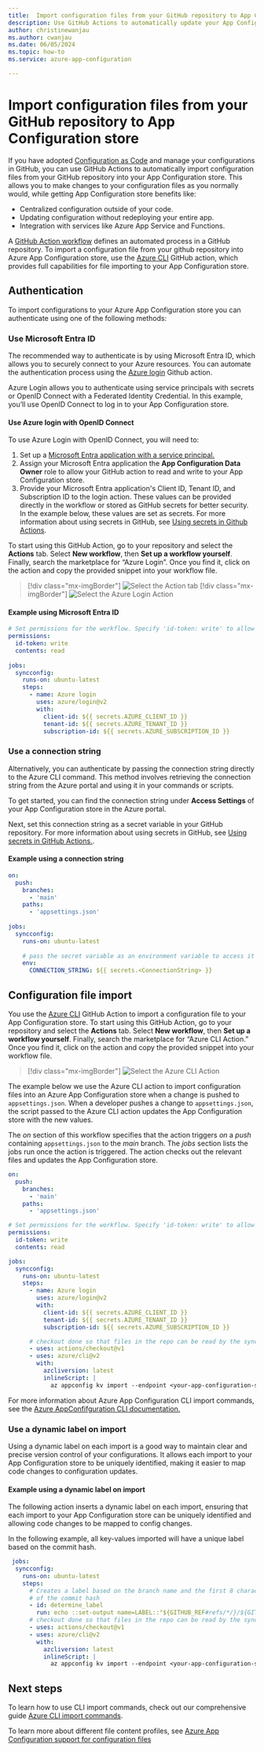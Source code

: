 ```yaml
---
title:  Import configuration files from your GitHub repository to App Configuration
description: Use GitHub Actions to automatically update your App Configuration instance when you update your configuration file in your GitHub repository
author: christinewanjau
ms.author: cwanjau
ms.date: 06/05/2024
ms.topic: how-to
ms.service: azure-app-configuration

---
```

# Import configuration files from your GitHub repository to App Configuration store

If you have adopted [Configuration as Code](./howto-best-practices.md) and manage your configurations in GitHub, you can use GitHub Actions to automatically import configuration files from your GitHub repository into your App Configuration store. This allows you to make changes to your configuration files as you normally would, while getting App Configuration store benefits like:
* Centralized configuration outside of your code.
* Updating configuration without redeploying your entire app. 
* Integration with services like Azure App Service and Functions.

A [GitHub Action workflow](https://docs.github.com/en/actions/learn-github-actions/introduction-to-github-actions#the-components-of-github-actions) defines an automated process in a GitHub repository. To import a configuration file from your github repository into Azure App Configuration store, use the [Azure CLI](https://github.com/Azure/cli) GitHub action, which provides full capabilities for file importing to your App Configuration store.

## Authentication
To import configurations to your Azure App Configuration store you can authenticate using one of the following methods:

### Use Microsoft Entra ID
The recommended way to authenticate is by using Microsoft Entra ID, which allows you to securely connect to your Azure resources. You can automate the authentication process using the [Azure login](/azure/developer/github/connect-from-azure) Github action.

Azure Login allows you to authenticate using service principals with secrets or OpenID Connect with a Federated Identity Credential. In this example, you’ll use OpenID Connect to log in to your App Configuration store.

#### Use Azure login with OpenID Connect
To use Azure Login with OpenID Connect, you will need to:
1. Set up a [Microsoft Entra application with a service principal.](/entra/identity-platform/howto-create-service-principal-portal)
2. Assign your Microsoft Entra application the **App Configuration Data Owner** role to allow your GitHub action to read and write to your App Configuration store.
3. Provide your Microsoft Entra application's Client ID, Tenant ID, and Subscription ID to the login action. These values can be provided directly in the workflow or stored as GitHub secrets for better security. In the example below, these values are set as secrets. For more information about using secrets in GitHub, see [Using secrets in Github Actions](https://docs.github.com/en/actions/reference/encrypted-secrets).

To start using this GitHub Action, go to your repository and select the **Actions** tab. Select **New workflow**, then **Set up a workflow yourself**. Finally, search the marketplace for “Azure Login”. Once you find it, click on the action and copy the provided snippet into your workflow file.
> [!div class="mx-imgBorder"]
> ![Select the Action tab](media/find-github-action.png)
> [!div class="mx-imgBorder"]
> ![Select the Azure Login Action](media/azure-login-github-action.png)

#### Example using Microsoft Entra ID

```yaml
# Set permissions for the workflow. Specify 'id-token: write' to allow OIDC token generation at the workflow level.
permissions: 
  id-token: write
  contents: read
 
jobs: 
  syncconfig: 
    runs-on: ubuntu-latest 
    steps: 
      - name: Azure login
        uses: azure/login@v2
        with:
          client-id: ${{ secrets.AZURE_CLIENT_ID }}
          tenant-id: ${{ secrets.AZURE_TENANT_ID }}
          subscription-id: ${{ secrets.AZURE_SUBSCRIPTION_ID }}
```

### Use a connection string
Alternatively, you can authenticate by passing the connection string directly to the Azure CLI command. This method involves retrieving the connection string from the Azure portal and using it in your commands or scripts.

To get started, you can find the connection string under **Access Settings** of your App Configuration store in the Azure portal.

Next, set this connection string as a secret variable in your GitHub repository. For more information about using secrets in GitHub, see [Using secrets in GitHub Actions.](https://docs.github.com/en/actions/reference/encrypted-secrets). 

#### Example using a connection string

```yaml
on: 
  push: 
    branches: 
      - 'main' 
    paths: 
      - 'appsettings.json'
 
jobs: 
  syncconfig: 
    runs-on: ubuntu-latest
    
    # pass the secret variable as an environment variable to access it in your CLI action.
    env:
      CONNECTION_STRING: ${{ secrets.<ConnectionString> }}
```
## Configuration file import

You use the [Azure CLI](https://github.com/Azure/cli) GitHub Action to import a configuration file to your App Configuration store. To start using this GitHub Action, go to your repository and select the **Actions** tab. Select **New workflow**, then **Set up a workflow yourself**. Finally, search the marketplace for “Azure CLI Action.” Once you find it, click on the action and copy the provided snippet into your workflow file.
> [!div class="mx-imgBorder"]
> ![Select the Azure CLI Action](media/azure-cli-github-action.png)

The example below we use the Azure CLI action to import configuration files into an Azure App Configuration store when a change is pushed to `appsettings.json`. When a developer pushes a change to `appsettings.json`, the script passed to the Azure CLI action updates the App Configuration store with the new values.

The *on* section of this workflow specifies that the action triggers *on* a *push* containing `appsettings.json` to the *main* branch. The *jobs* section lists the jobs run once the action is triggered. The action checks out the relevant files and updates the App Configuration store.

```yaml
on: 
  push: 
    branches: 
      - 'main' 
    paths: 
      - 'appsettings.json'

# Set permissions for the workflow. Specify 'id-token: write' to allow OIDC token generation at the workflow level.
permissions: 
  id-token: write
  contents: read

jobs: 
  syncconfig: 
    runs-on: ubuntu-latest 
    steps: 
      - name: Azure login
        uses: azure/login@v2
        with:
          client-id: ${{ secrets.AZURE_CLIENT_ID }}
          tenant-id: ${{ secrets.AZURE_TENANT_ID }}
          subscription-id: ${{ secrets.AZURE_SUBSCRIPTION_ID }}

      # checkout done so that files in the repo can be read by the sync 
      - uses: actions/checkout@v1 
      - uses: azure/cli@v2
        with: 
          azcliversion: latest
          inlineScript: |
            az appconfig kv import --endpoint <your-app-configuration-store-endpoint> --auth-mode login -s file --path appsettings.json --format json --yes
```

For more information about Azure App Configuration CLI import commands, see the [Azure AppConfifguration CLI documentation.](/cli/azure/appconfig/kv#az-appconfig-kv-import)

### Use a dynamic label on import

Using a dynamic label on each import is a good way to maintain clear and precise version control of your configurations. It allows each import to your App Configuration store to be uniquely identified, making it easier to map code changes to configuration updates. 

#### Example using a dynamic label on import

The following action inserts a dynamic label on each import, ensuring that each import to your App Configuration store can be uniquely identified and allowing code changes to be mapped to config changes.

In the following example, all key-values imported will have a unique label based on the commit hash.

```yaml
 jobs: 
  syncconfig: 
    runs-on: ubuntu-latest 
    steps:      
      # Creates a label based on the branch name and the first 8 characters          
      # of the commit hash 
      - id: determine_label 
        run: echo ::set-output name=LABEL::"${GITHUB_REF#refs/*/}/${GITHUB_SHA:0:8}" 
      # checkout done so that files in the repo can be read by the sync 
      - uses: actions/checkout@v1 
      - uses: azure/cli@v2
        with: 
          azcliversion: latest
          inlineScript: |
            az appconfig kv import --endpoint <your-app-configuration-store-endpoint> --auth-mode login -s file --path appsettings.json --format json --label ${{ steps.determine_label.outputs.LABEL }} --yes
```
## Next steps

To learn how to use CLI import commands, check out our comprehensive guide [Azure CLI import commands](/cli/azure/appconfig/kv#az-appconfig-kv-import).

To learn more about different file content profiles, see [Azure App Configuration support for configuration files](./concept-config-file.md)
